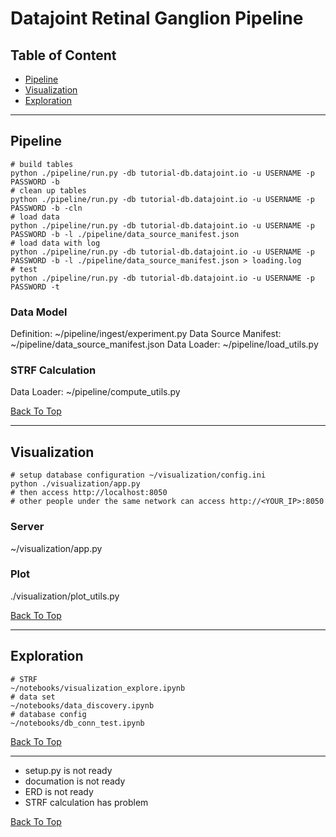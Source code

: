 # Datajoint Retinal Ganglion Pipeline

## Table of Content
- [Pipeline](#pipeline)
- [Visualization](#visualization)
- [Exploration](#exploration)

---

## Pipeline

```
# build tables
python ./pipeline/run.py -db tutorial-db.datajoint.io -u USERNAME -p PASSWORD -b
# clean up tables
python ./pipeline/run.py -db tutorial-db.datajoint.io -u USERNAME -p PASSWORD -b -cln
# load data
python ./pipeline/run.py -db tutorial-db.datajoint.io -u USERNAME -p PASSWORD -b -l ./pipeline/data_source_manifest.json
# load data with log
python ./pipeline/run.py -db tutorial-db.datajoint.io -u USERNAME -p PASSWORD -b -l ./pipeline/data_source_manifest.json > loading.log
# test
python ./pipeline/run.py -db tutorial-db.datajoint.io -u USERNAME -p PASSWORD -t
```

### Data Model
Definition: ~/pipeline/ingest/experiment.py
Data Source Manifest: ~/pipeline/data_source_manifest.json
Data Loader: ~/pipeline/load_utils.py

### STRF Calculation
Data Loader: ~/pipeline/compute_utils.py

[Back To Top](#datajoint-retinal-ganglion-pipeline)

---

## Visualization
```
# setup database configuration ~/visualization/config.ini
python ./visualization/app.py
# then access http://localhost:8050
# other people under the same network can access http://<YOUR_IP>:8050
```

### Server
~/visualization/app.py

### Plot
./visualization/plot_utils.py

[Back To Top](#datajoint-retinal-ganglion-pipeline)

---

## Exploration
```
# STRF
~/notebooks/visualization_explore.ipynb
# data set
~/notebooks/data_discovery.ipynb
# database config
~/notebooks/db_conn_test.ipynb
```

[Back To Top](#datajoint-retinal-ganglion-pipeline)

---

- setup.py is not ready
- documation is not ready
- ERD is not ready
- STRF calculation has problem

[Back To Top](#datajoint-retinal-ganglion-pipeline)